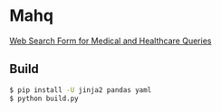 Mahq
====

[Web Search Form for Medical and Healthcare Queries](https://dceoy.github.io/mahq/)

Build
-----

```sh
$ pip install -U jinja2 pandas yaml
$ python build.py
```
